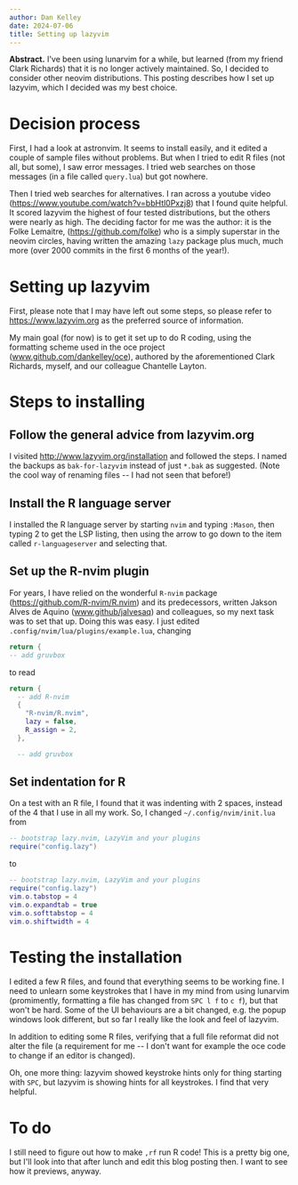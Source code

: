 ```yaml
---
author: Dan Kelley
date: 2024-07-06
title: Setting up lazyvim
---
```


**Abstract.** I've been using lunarvim for a while, but learned (from
my friend Clark Richards) that it is no longer actively maintained.
So, I decided to consider other neovim distributions.  This posting
describes how I set up lazyvim, which I decided was my best choice.

# Decision process

First, I had a look at astronvim.  It seems to install easily, and it
edited a couple of sample files without problems. But when I tried to
edit R files (not all, but some), I saw error messages. I tried web
searches on those messages (in a file called `query.lua`) but got
nowhere.

Then I tried web searches for alternatives.  I ran across a youtube
video (https://www.youtube.com/watch?v=bbHtl0Pxzj8) that I found quite
helpful.  It scored lazyvim the highest of four tested distributions,
but the others were nearly as high.  The deciding factor for me was
the author: it is the Folke Lemaitre, (https://github.com/folke) who
is a simply superstar in the neovim circles, having written the
amazing `lazy` package plus much, much more (over 2000 commits in the
first 6 months of the year!).

# Setting up lazyvim

First, please note that I may have left out some steps, so please
refer to https://www.lazyvim.org as the preferred source of
information.

My main goal (for now) is to get it set up to do R coding, using the
formatting scheme used in the oce project
(www.github.com/dankelley/oce), authored by the aforementioned Clark
Richards, myself, and our colleague Chantelle Layton.

# Steps to installing

## Follow the general advice from lazyvim.org

I visited http://www.lazyvim.org/installation and followed the steps.  I named
the backups as `bak-for-lazyvim` instead of just `*.bak` as suggested. (Note
the cool way of renaming files -- I had not seen that before!)

## Install the R language server

I installed the R language server by starting `nvim` and typing `:Mason`, then
typing 2 to get the LSP listing, then using the arrow to go down to the item
called `r-languageserver` and selecting that.

## Set up the R-nvim plugin

For years, I have relied on the wonderful `R-nvim` package
(https://github.com/R-nvim/R.nvim) and its predecessors, written Jakson Alves
de Aquino (www.github/jalvesaq) and colleagues, so my next task was to set that
up. Doing this was easy.  I just edited `.config/nvim/lua/plugins/example.lua`,
changing

```lua
return {
-- add gruvbox
```

to read

```lua
return {
  -- add R-nvim
  {
    "R-nvim/R.nvim",
    lazy = false,
    R_assign = 2,
  },

  -- add gruvbox
```

## Set indentation for R

On a test with an R file, I found that it was indenting with 2 spaces, instead
of the 4 that I use in all my work.  So, I changed `~/.config/nvim/init.lua`
from

```lua
-- bootstrap lazy.nvim, LazyVim and your plugins
require("config.lazy")
```

to

```lua
-- bootstrap lazy.nvim, LazyVim and your plugins
require("config.lazy")
vim.o.tabstop = 4
vim.o.expandtab = true
vim.o.softtabstop = 4
vim.o.shiftwidth = 4
```
# Testing the installation

I edited a few R files, and found that everything seems to be working
fine.  I need to unlearn some keystrokes that I have in my mind from
using lunarvim (promimently, formatting a file has changed from `SPC l
f` to `c f`), but that won't be hard.  Some of the UI behaviours are a
bit changed, e.g. the popup windows look different, but so far I
really like the look and feel of lazyvim.

In addition to editing some R files, verifying that a full file
reformat did not alter the file (a requirement for me -- I don't want
for example the oce code to change if an editor is changed).

Oh, one more thing: lazyvim showed keystroke hints only for thing
starting with `SPC`, but lazyvim is showing hints for all keystrokes.
I find that very helpful.

# To do

I still need to figure out how to make `,rf` run R code!  This is a
pretty big one, but I'll look into that after lunch and edit this blog
posting then.  I want to see how it previews, anyway.


